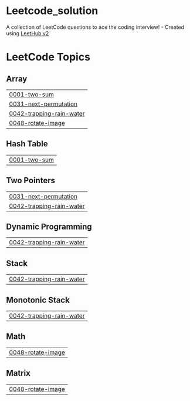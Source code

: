 # Leetcode_solution
A collection of LeetCode questions to ace the coding interview! - Created using [LeetHub v2](https://github.com/arunbhardwaj/LeetHub-2.0)

<!---LeetCode Topics Start-->
# LeetCode Topics
## Array
|  |
| ------- |
| [0001-two-sum](https://github.com/darxharsh373/Leetcode_solution/tree/master/0001-two-sum) |
| [0031-next-permutation](https://github.com/darxharsh373/Leetcode_solution/tree/master/0031-next-permutation) |
| [0042-trapping-rain-water](https://github.com/darxharsh373/Leetcode_solution/tree/master/0042-trapping-rain-water) |
| [0048-rotate-image](https://github.com/darxharsh373/Leetcode_solution/tree/master/0048-rotate-image) |
## Hash Table
|  |
| ------- |
| [0001-two-sum](https://github.com/darxharsh373/Leetcode_solution/tree/master/0001-two-sum) |
## Two Pointers
|  |
| ------- |
| [0031-next-permutation](https://github.com/darxharsh373/Leetcode_solution/tree/master/0031-next-permutation) |
| [0042-trapping-rain-water](https://github.com/darxharsh373/Leetcode_solution/tree/master/0042-trapping-rain-water) |
## Dynamic Programming
|  |
| ------- |
| [0042-trapping-rain-water](https://github.com/darxharsh373/Leetcode_solution/tree/master/0042-trapping-rain-water) |
## Stack
|  |
| ------- |
| [0042-trapping-rain-water](https://github.com/darxharsh373/Leetcode_solution/tree/master/0042-trapping-rain-water) |
## Monotonic Stack
|  |
| ------- |
| [0042-trapping-rain-water](https://github.com/darxharsh373/Leetcode_solution/tree/master/0042-trapping-rain-water) |
## Math
|  |
| ------- |
| [0048-rotate-image](https://github.com/darxharsh373/Leetcode_solution/tree/master/0048-rotate-image) |
## Matrix
|  |
| ------- |
| [0048-rotate-image](https://github.com/darxharsh373/Leetcode_solution/tree/master/0048-rotate-image) |
<!---LeetCode Topics End-->